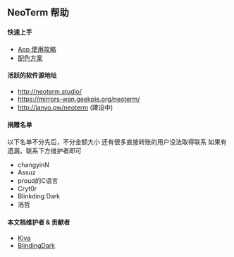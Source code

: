 ## NeoTerm 帮助

#### 快速上手
* [App 使用攻略](how-to-use.md)
* [配色方案](color-scheme.md)

#### 活跃的软件源地址
* http://neoterm.studio/
* https://mirrors-wan.geekpie.org/neoterm/
* http://janyo.pw/neoterm (建设中)

#### 捐赠名单
以下名单不分先后，不分金额大小
还有很多直接转账的用户没法取得联系
如果有遗漏，联系下方维护者即可

* changyinN
* Assuz
* proud的C语言
* Cryt0r
* Blinkding Dark
* 浩哲


#### 本文档维护者 & 贡献者
* [Kiva](https://github.com/zt515)
* [BlindingDark](https://github.com/BlindingDark)
